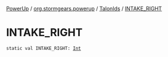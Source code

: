 [PowerUp](../../index.md) / [org.stormgears.powerup](../index.md) / [TalonIds](index.md) / [INTAKE_RIGHT](./-i-n-t-a-k-e_-r-i-g-h-t.md)

# INTAKE_RIGHT

`static val INTAKE_RIGHT: `[`Int`](https://kotlinlang.org/api/latest/jvm/stdlib/kotlin/-int/index.html)